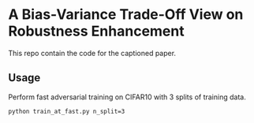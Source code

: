 # A Bias-Variance Trade-Off View on Robustness Enhancement

This repo contain the code for the captioned paper.


## Usage
Perform fast adversarial training on CIFAR10 with 3 splits of training data.

``
python train_at_fast.py n_split=3
``